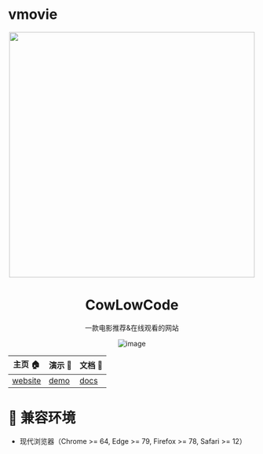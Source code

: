 # vmovie
<div align="center">

<a href='https://github.com/John-rong/Vmovie'> 
<img width="500" src='https://www.hualigs.cn/image/63133274be509.jpg' />
</a>

  <h1 align="center">CowLowCode</h1>
  
  一款电影推荐&在线观看的网站

![image](https://www.hualigs.cn/image/6313336eae362.jpg)


</div>

| 主页 :house:                                         | 演示 :beers:                                      | 文档 :memo:                                            |
| ---------------------------------------------------- | ------------------------------------------------- | ------------------------------------------------------ |
| [website](https://github.com/John-rong/Vmovie) | [demo](http://vmovie8.tk/) | [docs](https://v9d5ygbmwo.feishu.cn/docx/doxcnjyXA4CcBNW6uJ9ngUDnwqc) |


# :dart: 兼容环境

- 现代浏览器（Chrome >= 64, Edge >= 79, Firefox >= 78, Safari >= 12）

